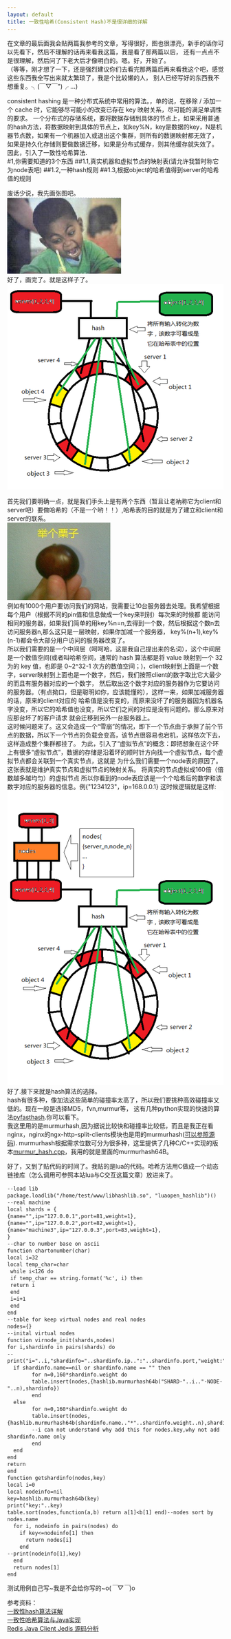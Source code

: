 ```yaml
---
layout: default
title: 一致性哈希(Consistent Hash)不是很详细的详解
---
```

在文章的最后面我会贴两篇我参考的文章，写得很好，图也很漂亮，新手的话你可以先看下，然后不理解的话再来看我这篇，我是看了那两篇以后，
还有一点点不是很理解，然后问了下老大后才像明白的。嗯。好，开始了。  
（等等，刚才想了一下，还是强烈建议你们去看完那两篇后再来看我这个吧，感觉这些东西我全写出来就太繁琐了，我是个比较懒的人，
别人已经写好的东西我不想重复。╮(￣▽￣")╭ ...)

consistent hashing 是一种分布式系统中常用的算法。，单的说，在移除 / 添加一个 cache 时，它能够尽可能小的改变已存在 key 映射关系，尽可能的满足单调性的要求。
一个分布式的存储系统，要将数据存储到具体的节点上，如果采用普通的hash方法，将数据映射到具体的节点上，如key%N，key是数据的key，N是机器节点数，如果有一个机器加入或退出这个集群，则所有的数据映射都无效了，
如果是持久化存储则要做数据迁移，如果是分布式缓存，则其他缓存就失效了。
因此，引入了一致性哈希算法.    
#1,你需要知道的3个东西
##1.1,真实机器和虚拟节点的映射表(请允许我暂时称它为node表吧)
##1.2,一种hash规则
##1.3,根据object的哈希值得到server的哈希值的规则

废话少说，我先画张图吧。  
![alt O(∩_∩)O~](/img/note/crazy.jpg "画图中....")  
好了，画完了。就是这样子了。    
![alt O(∩_∩)O~](/img/note/hash.png "hash")  

首先我们要明确一点，就是我们手头上是有两个东西（暂且让老衲称它为client和server吧）要做哈希的（不是一个哟！！）,哈希表的目的就是为了建立和client和server的联系。  
![alt text][1]  
例如有1000个用户要访问我们的网站，我需要让10台服务器去处理。我希望根据每个用户（根据不同的pin值和信息做成一个key来判别）每次来的时候都
能访问相同的服务器，如果我们简单的用key%n=n,去得到一个数，然后根据这个数n去访问服务器n,那么这只是一层映射，如果你加减一个服务器，
key%(n+1),key%(n-1)都会令大部分用户访问的服务器改变了。   
所以我们需要的是一个中间层（呵呵哈，这是我自己提出来的名词），这个中间层是一个数值空间(或者叫哈希空间，通常的 hash 算法都是将 value 映射到一个 32 为的 key 值，也即是 0~2^32-1 次方的数值空间；)，client映射到上面是一个数字，server映射到上面也是一个数字，然后，我们按照client的数字取比它大最少的而且有服务器对应的一个数字，
然后取出这个数字对应的服务器作为它要访问的服务器。（有点拗口，但是聪明如你，应该能懂的），这样一来，如果加减服务器的话，原来的client对应的
哈希值是没有变的，而原来没坏了的服务器因为机器名字没变，所以它的哈希值也没变，所以它们之间的对应是没有问题的。那么原来对应那台坏了的客户请求
就会迁移到另外一台服务器上。  
这时候问题来了。这又会造成一个“雪崩”的情况，即下一个节点由于承担了前个节点的数据，所以下一个节点的负载会变高，该节点很容易也宕机，这样依次下去，这样造成整个集群都挂了。
为此，引入了“虚拟节点”的概念：即把想象在这个环上有很多“虚拟节点”，数据的存储是沿着环的顺时针方向找一个虚拟节点，每个虚拟节点都会关联到一个真实节点，这就是
为什么我们需要一个node表的原因了。这张表就是维护真实节点和虚拟节点的映射关系。 将真实的节点虚拟成160倍（倍数越多越均匀）的虚拟节点
所以你看到的node表应该是一个个哈希后的数字和该数字对应的服务器的信息。例{"1234123"，ip=168.0.0.1}
这时候逻辑就是这样:  
![alt -_-!!!](/img/note/hash2.png "hash2")  
好了.接下来就是hash算法的选择。   
hash有很多种，像加法这些简单的碰撞率太高了，所以我们要挑种高效碰撞率又低的。现在一般是选择MD5，fvn,murmur等，
这有几种python实现的快速的算法[pyfasthash](http://code.google.com/p/pyfasthash/).你可以看下。  
我这里用的是murmurhash,因为据说比较快和碰撞率比较低，而且是我正在看nginx，nginx的ngx-http-split-clients模块也是用的murmurhash([可以参照源码](https://github.com/nginx/nginx/blob/master/src/core/ngx_murmurhash.c)).
murmurhash根据需求位数可分为很多种，这里提供了几种C/C++实现的版本[murmur_hash.cpp](https://github.com/jmhodges/murmur_hash/blob/master/ext/murmur/murmur_hash.cpp)，我用的就是里面的murmurhash64B。   

好了，又到了贴代码的时间了。我贴的是lua的代码。哈希方法用C做成一个动态链接库（怎么调用可参照本站lua与C交互这篇文章）放进来了。
>
    --load lib
    package.loadlib("/home/test/www/libhashlib.so", "luaopen_hashlib")()
    --real machine
    local shards = {
    {name="",ip="127.0.0.1",port=81,weight=1},
    {name="",ip="127.0.0.2",port=82,weight=1},
    {name="machine3",ip="127.0.0.3",port=83,weight=1},
    }
    --char to number base on ascii
    function chartonumber(char)
    local i=32
    local temp_char=char
     while i<126 do
     if temp_char == string.format('%c', i) then
     return i
     end
     i=i+1
     end
    end
    --table for keep virtual nodes and real nodes
    nodes={} 
    --inital virtual nodes
    function virnode_init(shards,nodes)
    for i,shardinfo in pairs(shards) do
    -- print("i="..i,"shardinfo="..shardinfo.ip..":"..shardinfo.port,"weight:"..shardinfo.weight)
      if shardinfo.name==nil or shardinfo.name == "" then
            for n=0,160*shardinfo.weight do
            table.insert(nodes,{hashlib.murmurhash64b("SHARD-"..i.."-NODE-"..n),shardinfo})
            end
      else
            for n=0,160*shardinfo.weight do
            table.insert(nodes,{hashlib.murmurhash64b(shardinfo.name.."*"..shardinfo.weight..n),shardinfo})
            --i can not understand why add this for nodes.key,why not add shardinfo.name only
            end
      end
    end
    return
    end     
    function getshardinfo(nodes,key)
    local i=0
    local nodeinfo=nil
    key=hashlib.murmurhash64b(key)
    print("key:"..key)
    table.sort(nodes,function(a,b) return a[1]<b[1] end)--nodes sort by nodes.name
      for i, nodeinfo in pairs(nodes) do
        if key<=nodeinfo[1] then
          return nodes[i]
        end
    --print(nodeinfo[1],key)
      end
      return nodes[1]
    end


测试用例自己写~我是不会给你写的~o(*￣▽￣*)o 



[1]: /img/note/example.jpg "example"



参考资料：  
[一致性hash算法详解](http://blog.csdn.net/tianmo2010/article/details/6838312)  
[一致性哈希算法与Java实现](http://www.blogjava.net/hello-yun/archive/2012/10/10/389289.html)  
[Redis Java Client Jedis 源码分析](http://jimgreat.iteye.com/blog/1586671)